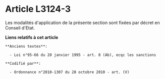 # Article L3124-3

Les modalités d'application de la présente section sont fixées par décret en Conseil d'Etat.

**Liens relatifs à cet article**

	**Anciens textes**:

	  - Loi n°95-66 du 20 janvier 1995 - art. 8 (Ab), ecqc les sanctions

	**Codifié par**:

	  - Ordonnance n°2010-1307 du 28 octobre 2010 - art. (V)
